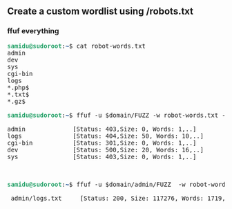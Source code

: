## Create a custom wordlist using /robots.txt


### ffuf everything


<pre><font color="#26A269"><b>samidu@sudoroot</b></font>:<font color="#12488B"><b>~</b></font>$ cat robot-words.txt
admin
dev
sys
cgi-bin
logs
*.php$
*.txt$
*.gz$

<font color="#26A269"><b>samidu@sudoroot</b></font>:<font color="#12488B"><b>~</b></font>$ ffuf -u $domain/FUZZ -w robot-words.txt -ac -c -mc all

admin             [Status: 403,Size: 0, Words: 1,..]
logs              [Status: 404,Size: 50, Words: 10,..]
cgi-bin           [Status: 301,Size: 0, Words: 1,..]
dev               [Status: 500,Size: 20, Words: 16,..]
sys               [Status: 403,Size: 0, Words: 1,..]



<font color="#26A269"><b>samidu@sudoroot</b></font>:<font color="#12488B"><b>~</b></font>$ ffuf -u $domain/admin/FUZZ  -w robot-words.txt -ac -c -D -e php,gz,txt

 admin/logs.txt     [Status: 200, Size: 117276, Words: 1719,..] $*****BOUNTY
</pre>




